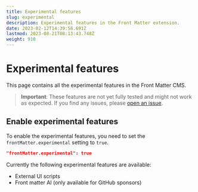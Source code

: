 ```yaml
---
title: Experimental features
slug: experimental
description: Experimental features in the Front Matter extension.
date: 2023-02-12T14:39:58.691Z
lastmod: 2023-08-21T08:13:43.748Z
weight: 910
---
```


# Experimental features

This page contains all the experimental features in the Front Matter CMS.

> **Important**: These features are not yet fully tested and might not work as expected.
> If you find any issues,
> please [open an issue](https://github.com/estruyf/vscode-front-matter/issues).

## Enable experimental features

To enable the experimental features, you need to set the
`frontMatter.experimental` setting to `true`.

```json
"frontMatter.experimental": true
```

Currently the following experimental features are available:

- External UI scripts
- Front matter AI (only available for GitHub sponsors)
